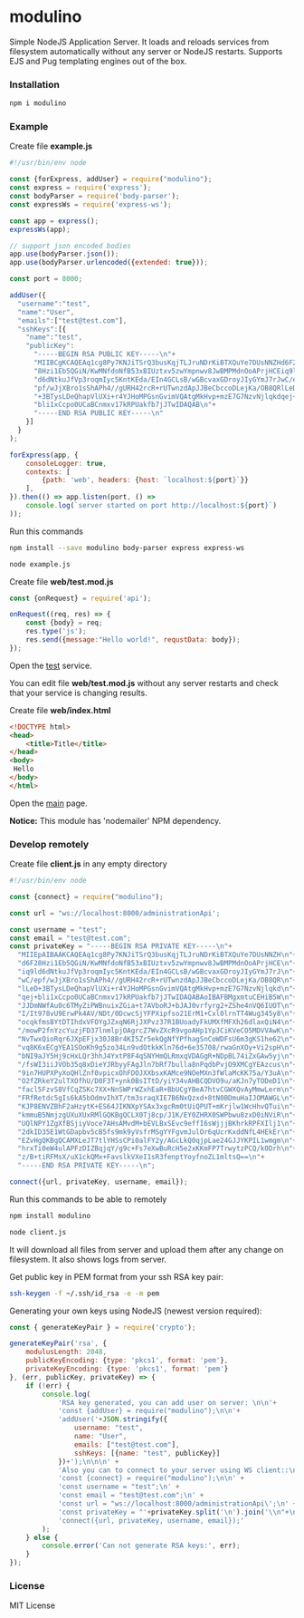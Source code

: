 # modulino
Simple NodeJS Application Server. It loads and reloads services from filesystem automatically without any server or NodeJS restarts.
Supports EJS and Pug templating engines out of the box.

### Installation
``` sh
npm i modulino
```

### Example
Create file **example.js**
``` javascript
#!/usr/bin/env node

const {forExpress, addUser} = require("modulino");
const express = require('express');
const bodyParser = require('body-parser');
const expressWs = require('express-ws');

const app = express();
expressWs(app);

// support json encoded bodies
app.use(bodyParser.json());
app.use(bodyParser.urlencoded({extended: true}));

const port = 8000;

addUser({
  "username":"test",
  "name":"User",
  "emails":["test@test.com"],
  "sshKeys":[{
    "name":"test",
    "publicKey":
      "-----BEGIN RSA PUBLIC KEY-----\n"+
      "MIIBCgKCAQEAq1cg8Py7KNJiTSrQ3busKqjTLJruNDrKiBTXQuYe7DUsNNZHd6F2\n"+
      "8Hzi1Eb5QGiN/KwMNfdoNfB53xBIUztxv5zwYmpnwv8JwBMPMdnOoAPrjHCEiq9l\n"+
      "d6dNtkuJfVp3roqmIyc5KntKEda/EIn4GCLsB/wGBcvaxGDroyJIyGYmJ7rJwC/e\n"+
      "pf/wJjXBro1sShAPh4//gURH42rcR+rUTwnzdApJJBeCbccoDLejKa/OB8QRlLeD\n"+
      "+3BTysLDeQhapVlUXi+r4YJHoMPGsnGvimVQAtgMkHvp+mzE7G7NzvNjlqkdqej+\n"+
      "bli1xCcpo0UCaBCnmxv17kRPUakfb7jJTwIDAQAB\n"+
      "-----END RSA PUBLIC KEY-----\n"
    }]
  }
);

forExpress(app, {
    consoleLogger: true,
    contexts: [
        {path: 'web', headers: {host: `localhost:${port}`}}
    ],
}).then(() => app.listen(port, () =>
    console.log(`server started on port http://localhost:${port}`)
));
```

Run this commands
``` sh
npm install --save modulino body-parser express express-ws

node example.js
```

Create file **web/test.mod.js**
``` javascript
const {onRequest} = require('api');

onRequest((req, res) => {
    const {body} = req;
    res.type('js');
    res.send({message:"Hello world!", requstData: body});
});
```

Open the [test](http://localhost:8000/test) service.

You can edit file **web/test.mod.js** without any server restarts and check that your service is changing results.

Create file **web/index.html**
``` html
<!DOCTYPE html>
<head>
    <title>Title</title>
</head>
<body>
 Hello
</body>
</html>
```
Open the [main](http://localhost:8000/) page.

**Notice:** This module has 'nodemailer' NPM dependency.

### Develop remotely
Create file **client.js** in any empty directory
``` javascript
#!/usr/bin/env node

const {connect} = require("modulino");

const url = "ws://localhost:8000/administrationApi';

const username = "test";
const email = "test@test.com";
const privateKey = "-----BEGIN RSA PRIVATE KEY-----\n"+
  "MIIEpAIBAAKCAQEAq1cg8Py7KNJiTSrQ3busKqjTLJruNDrKiBTXQuYe7DUsNNZH\n"+
  "d6F28Hzi1Eb5QGiN/KwMNfdoNfB53xBIUztxv5zwYmpnwv8JwBMPMdnOoAPrjHCE\n"+
  "iq9ld6dNtkuJfVp3roqmIyc5KntKEda/EIn4GCLsB/wGBcvaxGDroyJIyGYmJ7rJ\n"+
  "wC/epf/wJjXBro1sShAPh4//gURH42rcR+rUTwnzdApJJBeCbccoDLejKa/OB8QR\n"+
  "lLeD+3BTysLDeQhapVlUXi+r4YJHoMPGsnGvimVQAtgMkHvp+mzE7G7NzvNjlqkd\n"+
  "qej+bli1xCcpo0UCaBCnmxv17kRPUakfb7jJTwIDAQABAoIBAFBMgxmtuCEHiB5W\n"+
  "JJDmNWfAu0c6TMyZiPWBnuixZGia+t7AVboRJ+bJAJ0vrfyrg2+ZShe4nVQ6IUOT\n"+
  "I/It978vU9ErwPk4AV/NDt/0DcwcSjYFPXipfso21ErM1+Cxl0lrnTT4Wug345y8\n"+
  "ocqkfmsBYtDTIhdxVFOYgJZxqN6RjJXPvz37R1BUoadyFkUMXfMFXh26dlaxQiN4\n"+
  "/mowP2fnYzcYuzjFD37lnmlpjOAgrcZ7WvZXcR9vgoAHp1YpJCiKVeCO5MDVVAwK\n"+
  "NvTwxQioRqr6JXpEFjx30J8Br4KI5Zr5ekQgNfYPfhagSnCoWDFsU6m3gKS1he62\n"+
  "vq8K6xECgYEA1SOoKh9g5zo34Ln9vdOtkkKln76d+6e35708/rwaGnXOy+Vi2spH\n"+
  "bNI9aJY5Hj9cHxLQr3hhJ4YxtP8F4qSNYHmQLRmxqVDAGgR+NDpBL74iZxGAw5yj\n"+
  "/fsWI3iiJVOb35q8xDieYJRbyyFAgJln7bRf7bulla8nPqdbPvjO9XMCgYEAzcus\n"+
  "9in7HUPXPyXoQHlZnf0vpicxOhFDOJXXbsxKAMce9NOeMXn3fWlaMcKK75a/Y3uA\n"+
  "O2fZRkeY2ulTXOfhU/D0F3T+ynk0BsITtD/yiY34vAHBCQDVO9u/aKJn7yTODeD1\n"+
  "facl5FzvS8VfCqZSKc7XX+NnSWPrWZxhEaR+BbUCgYBeA7htvCGWXQvAyMmwLerm\n"+
  "FRfRetdc5gIs6kA5bOdmvIhXT/tm3sraqXIE7B6NxQzxd+8tN0BDmuHaIJOMAWGL\n"+
  "KJP8ENVZBhF2aHzytK+ES64JIKNXpYSAx3xgcRm0tUiQPUT+mKrjlw1WcHhvQTui\n"+
  "kmmuB5NmjzgUXuXUxRMlGQKBgQCLX0Tj8cp/J1K/EY0ZHRX0SWPbwu8zxD0iNViR\n"+
  "UQlNPY1ZgXfBSjiyVoce7AHsAMvdM+bEVLBxSEvc9effI6sWjjjBKhrkRPFXIlj1\n"+
  "2dkID35E1WtGDapbv5cB5fs9mk9yVsfrMSgYYFgvmJulOr6qUcrKxddNfL4HEkEr\n"+
  "EZvHgQKBgQCAMXLeJT7tlYHSsCPi0alFY2y/AGcLkQ0qjpLae24GJJYKPIL1wmgm\n"+
  "hrxTi0eW4ulAPFzDIZBqjqY/g9c+Fs7eXwBuRcH5e2xKKmFP7TrwytzPCQ/k0Drh\n"+
  "z/B+tiRFMsX/uX1ckQMx+FavslkVXeI1sR3fenptYoyfnoZL1mltsQ==\n"+
  "-----END RSA PRIVATE KEY-----\n";

connect({url, privateKey, username, email});
```

Run this commands to be able to remotely
``` sh
npm install modulino

node client.js
```

It will download all files from server and upload them after any change on filesystem.
It also shows logs from server.

Get public key in PEM format from your ssh RSA key pair:
``` bash
ssh-keygen -f ~/.ssh/id_rsa -e -m pem
``` 

Generating your own keys using NodeJS (newest version required):
``` javascript
const { generateKeyPair } = require('crypto');

generateKeyPair('rsa', {
    modulusLength: 2048,
    publicKeyEncoding: {type: 'pkcs1', format: 'pem'},
    privateKeyEncoding: {type: 'pkcs1', format: 'pem'}
}, (err, publicKey, privateKey) => {
    if (!err) {
        console.log(
            'RSA key generated, you can add user on server: \n\n'+
            'const {addUser} = require("modulino");\n\n'+
            'addUser('+JSON.stringify({
                username: "test",
                name: "User",
                emails: ["test@test.com"],
                sshKeys: [{name: "test", publicKey}]
            })+');\n\n\n' +
            'Also you can to connect to your server using WS client::\n\n'+
            'const {connect} = require("modulino");\n\n' +
            'const username = "test";\n' +
            'const email = "test@test.com";\n' +
            'const url = "ws://localhost:8000/administrationApi\';\n' +
            'const privateKey = "'+privateKey.split('\n').join('\\n"+\n  "')+'";\n\n'+
            'connect({url, privateKey, username, email});'
        );
    } else {
        console.error('Can not generate RSA keys:', err);
    }
});
```

### License
MIT License